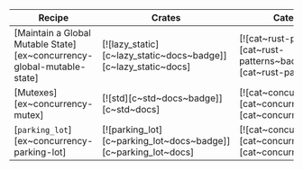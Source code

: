 | Recipe | Crates | Categories |
|---|---|---|
| [Maintain a Global Mutable State][ex~concurrency-global-mutable-state] | [![lazy_static][c~lazy_static~docs~badge]][c~lazy_static~docs] | [![cat~rust-patterns][cat~rust-patterns~badge]][cat~rust-patterns] |
| [Mutexes][ex~concurrency-mutex] | [![std][c~std~docs~badge]][c~std~docs] | [![cat~concurrency][cat~concurrency~badge]][cat~concurrency] |
| [`parking_lot`][ex~concurrency-parking-lot] | [![parking_lot][c~parking_lot~docs~badge]][c~parking_lot~docs] | [![cat~concurrency][cat~concurrency~badge]][cat~concurrency] |
